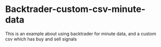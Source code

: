 # Backtrader-custom-csv-minute-data
This is an example about using backtrader for minute data, and a custom csv which has buy and sell signals

